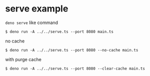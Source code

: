 # serve example

`deno serve` like command

```console
$ deno run -A ../../serve.ts --port 8080 main.ts
```

no cache

```console
$ deno run -A ../../serve.ts --port 8080 --no-cache main.ts
```

with purge cache

```console
$ deno run -A ../../serve.ts --port 8080 --clear-cache main.ts
```